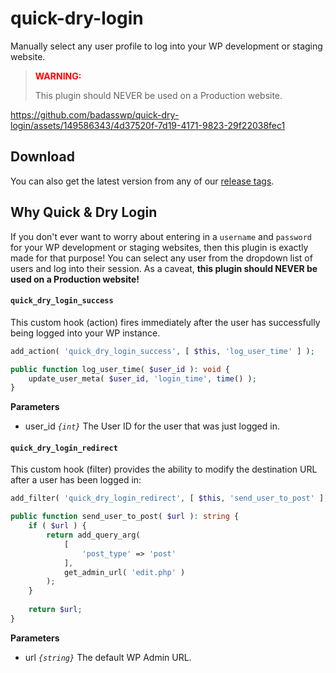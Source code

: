 # quick-dry-login

Manually select any user profile to log into your WP development or staging website.

> <span style="color:red">**WARNING:**</span>
>
> This plugin should NEVER be used on a Production website.

https://github.com/badasswp/quick-dry-login/assets/149586343/4d37520f-7d19-4171-9823-29f22038fec1

## Download

You can also get the latest version from any of our [release tags](https://github.com/badasswp/quick-dry-login/releases).

## Why Quick & Dry Login

If you don't ever want to worry about entering in a `username` and `password` for your WP development or staging websites, then this plugin is exactly made for that purpose! You can select any user from the dropdown list of users and log into their session. As a caveat, __this plugin should NEVER be used on a Production website!__

#### `quick_dry_login_success`

This custom hook (action) fires immediately after the user has successfully being logged into your WP instance.

```php
add_action( 'quick_dry_login_success', [ $this, 'log_user_time' ] );

public function log_user_time( $user_id ): void {
	update_user_meta( $user_id, 'login_time', time() );
}
```

**Parameters**

- user_id _`{int}`_ The User ID for the user that was just logged in.

#### `quick_dry_login_redirect`

This custom hook (filter) provides the ability to modify the destination URL after a user has been logged in:

```php
add_filter( 'quick_dry_login_redirect', [ $this, 'send_user_to_post' ], 10 );

public function send_user_to_post( $url ): string {
	if ( $url ) {
		return add_query_arg(
			[
				'post_type' => 'post'
			],
			get_admin_url( 'edit.php' )
		);
	}
	
	return $url;
}
```

**Parameters**

- url _`{string}`_ The default WP Admin URL.
